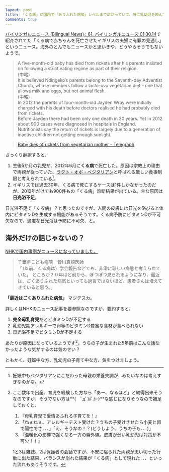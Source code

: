 ```yaml
---
layout: post
title: 「くる病」が国内で「ありふれた病気」レベルまで広がっていて、特に乳幼児を蝕んでるそうです
comments: true
---
```


[バイリンガルニュース (Bilingual News) : 61. バイリンガルニュース 01.30.14](http://bilingualnews.libsyn.com/61-01-30-14)で紹介されてた「くる病で赤ちゃんを死亡させたイギリスの夫婦に有罪の見通し」というニュース。海外のとんでもニュースかと思いきや、どうやらそうでもないようで。

> A five-month-old baby has died from rickets after his parents insisted on following a strict eating regime as part of their religion.  
(中略)  
It is believed Ndingeko’s parents belong to the Seventh-day Adventist Church, whose members follow a lacto-ovo vegetarian diet – one that allows milk and eggs, but not animal flesh.  
(中略)  
In 2012 the parents of four-month-old Jayden Wray were initially charged with his death before doctors realised he had probably died from rickets.  
Before Jayden there had been only one death in 30 years. Yet in 2012 about 900 cases were diagnosed in hospitals in England.  
Nutritionists say the return of rickets is largely due to a generation of inactive children not getting enough sunlight.

> [Baby dies of rickets from vegetarian mother - Telegraph](http://www.telegraph.co.uk/news/uknews/law-and-order/10600639/Baby-dies-of-rickets-from-vegetarian-mother.html)

ざっくり翻訳すると、

1. 生後5か月の乳児が、2012年6月に**くる病**で死亡した。原因は宗教上の理由で両親が従っていた、[ラクト・オボ・ベジタリアン](http://ja.wikipedia.org/wiki/%E3%83%99%E3%82%B8%E3%82%BF%E3%83%AA%E3%82%A2%E3%83%8B%E3%82%BA%E3%83%A0#.E3.83.99.E3.82.B8.E3.82.BF.E3.83.AA.E3.82.A2.E3.83.B3.E3.81.AE.E5.88.86.E9.A1.9E)と呼ばれる厳しい食事制限と考えられている[^01]。
2. イギリスでは過去30年、くる病で死亡するケースは1件しかなかったのだが、2012年だけでも900件もの「くる病」診断結果が出ている。主な原因は**日光浴不足**。

日光浴不足で「くる病」？と思ったのですが、人間の皮膚には日光を浴びると体内にビタミンDを生成する機能があるそうです。くる病予防にビタミンDが不可欠なので、適度な日光浴は予防に不可欠、と。

## 海外だけの話じゃないの？

[NHKで国内事例がニュースになっていました。](http://www.nhk.or.jp/ohayou/marugoto/2013/10/1017.html)

> 千葉県こども病院　皆川真規医師  
「（以前、くる病は）学会報告などでも、非常に珍しい病態と考えられていた。
ところが２０年ほど前から、ぽつぽつ見られるようになり、最近は、ごくありふれた病気といっても過言ではないほど、患者さんは増えてきていると思う。」

**「最近はごくありふれた病気」** マジデスカ。

詳しくはNHKのニュース記事を要参照なのですが、要約すると、

1. **完全母乳育児**だとビタミンDが不足する
2. 乳幼児期アレルギーで卵等のビタミンD豊富な食材が食べられない
3. 日光浴不足でビタミンDが不足する

あたりが原因になっているようです[^02]。うちの子が生まれた5年前はこんな話なかったような気がするのは気のせい？

ともかく、妊娠中な方、乳幼児の子育て中な方、気をつけましょう。

[^01]:妊娠中もベジタリアンにこだわった母親の栄養失調が...みたいなのは考えすぎなのかな。

[^02]:ここ数年で出産、育児を経験した方なら「あー、なるほど」と納得出来そうなのですが、そうでない方は**(　ﾟдﾟ)ﾎﾟｶｰﾝ**な感じになりそうなので補足しておくと、

	1. 『母乳育児で愛情あふれる子育てを！』
	2. 「ねぇねぇ、アレルギーテスト受けた？うちの子受けさせたら小麦と卵で陽性でさ．．．」「え、そうなの！？(どうしよう、うちの子も．．．)」
	3. 『温暖化の影響で強くなる一方の紫外線。皮膚が弱い乳幼児は対策が不可欠！！』

	1と3は雑誌、2は保護者の会話ですが、不安に駆られた両親が思い切った行動に出た結果、バランスが崩れた結果が「くる病」として現れた．．．といった流れもありそうです。
